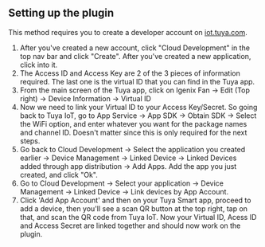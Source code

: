 ## Setting up the plugin

This method requires you to create a developer account on [iot.tuya.com](https://iot.tuya.com).

1. After you've created a new account, click "Cloud Development" in the top nav bar and click "Create".  After you've created a new application, click into it. 
2. The Access ID and Access Key are 2 of the 3 pieces of information required. The last one is the virtual ID that you can find in the Tuya app.
3. From the main screen of the Tuya app, click on Igenix Fan -> Edit (Top right) -> Device Information -> Virtual ID
4. Now we need to link your Virtual ID to your Access Key/Secret. So going back to Tuya IoT, go to App Service -> App SDK -> Obtain SDK -> Select the WiFi option, and enter whatever you want for the package names and channel ID. Doesn't matter since this is only required for the next steps.
5. Go back to Cloud Development -> Select the application you created earlier -> Device Management -> Linked Device -> Linked Devices added through app distribution -> Add Apps.  Add the app you just created, and click "Ok".
6. Go to Cloud Development -> Select your application -> Device Management -> Linked Device -> Link devices by App Account.
7. Click 'Add App Account' and then on your Tuya Smart app, proceed to add a device, then you'll see a scan QR button at the top right, tap on that, and scan the QR code from Tuya IoT. Now your Virtual ID, Acess ID and Access Secret are linked together and should now work on the plugin.